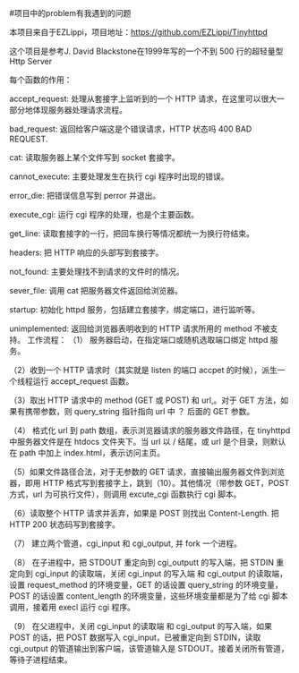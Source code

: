#项目中的problem有我遇到的问题

本项目来自于EZLippi，项目地址：https://github.com/EZLippi/Tinyhttpd

这个项目是参考J. David Blackstone在1999年写的一个不到 500 行的超轻量型 Http Server

每个函数的作用：

 accept_request:  处理从套接字上监听到的一个 HTTP 请求，在这里可以很大一部分地体现服务器处理请求流程。

 bad_request: 返回给客户端这是个错误请求，HTTP 状态吗 400 BAD REQUEST.

 cat: 读取服务器上某个文件写到 socket 套接字。

 cannot_execute: 主要处理发生在执行 cgi 程序时出现的错误。

 error_die: 把错误信息写到 perror 并退出。

 execute_cgi: 运行 cgi 程序的处理，也是个主要函数。

 get_line: 读取套接字的一行，把回车换行等情况都统一为换行符结束。

 headers: 把 HTTP 响应的头部写到套接字。

 not_found: 主要处理找不到请求的文件时的情况。

 sever_file: 调用 cat 把服务器文件返回给浏览器。

 startup: 初始化 httpd 服务，包括建立套接字，绑定端口，进行监听等。

 unimplemented: 返回给浏览器表明收到的 HTTP 请求所用的 method 不被支持。
工作流程： （1） 服务器启动，在指定端口或随机选取端口绑定 httpd 服务。

 （2）收到一个 HTTP 请求时（其实就是 listen 的端口 accpet 的时候），派生一个线程运行 accept_request 函数。

 （3）取出 HTTP 请求中的 method (GET 或 POST) 和 url,。对于 GET 方法，如果有携带参数，则 query_string 指针指向 url 中 ？ 后面的 GET 参数。

 （4） 格式化 url 到 path 数组，表示浏览器请求的服务器文件路径，在 tinyhttpd 中服务器文件是在 htdocs 文件夹下。当 url 以 / 结尾，或 url 是个目录，则默认在 path 中加上 index.html，表示访问主页。

 （5）如果文件路径合法，对于无参数的 GET 请求，直接输出服务器文件到浏览器，即用 HTTP 格式写到套接字上，跳到（10）。其他情况（带参数 GET，POST 方式，url 为可执行文件），则调用 excute_cgi 函数执行 cgi 脚本。

 （6）读取整个 HTTP 请求并丢弃，如果是 POST 则找出 Content-Length. 把 HTTP 200  状态码写到套接字。

 （7） 建立两个管道，cgi_input 和 cgi_output, 并 fork 一个进程。

 （8） 在子进程中，把 STDOUT 重定向到 cgi_outputt 的写入端，把 STDIN 重定向到 cgi_input 的读取端，关闭 cgi_input 的写入端 和 cgi_output 的读取端，设置 request_method 的环境变量，GET 的话设置 query_string 的环境变量，POST 的话设置 content_length 的环境变量，这些环境变量都是为了给 cgi 脚本调用，接着用 execl 运行 cgi 程序。

 （9） 在父进程中，关闭 cgi_input 的读取端 和 cgi_output 的写入端，如果 POST 的话，把 POST 数据写入 cgi_input，已被重定向到 STDIN，读取 cgi_output 的管道输出到客户端，该管道输入是 STDOUT。接着关闭所有管道，等待子进程结束。
